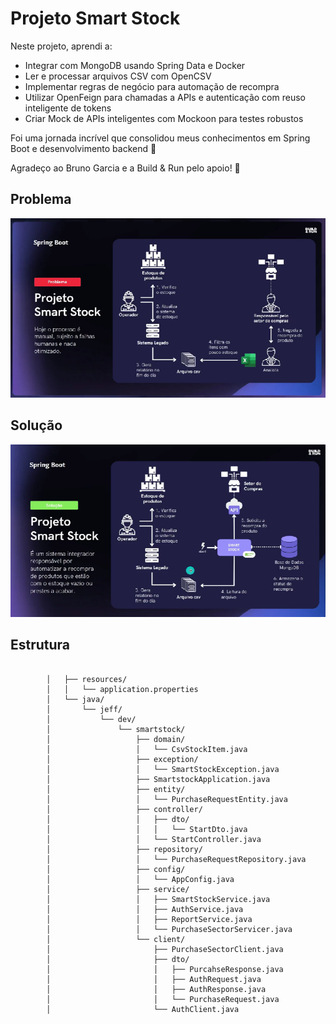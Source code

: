 # Projeto Smart Stock 

Neste projeto, aprendi a:
- Integrar com MongoDB usando Spring Data e Docker
- Ler e processar arquivos CSV com OpenCSV
- Implementar regras de negócio para automação de recompra
- Utilizar OpenFeign para chamadas a APIs e autenticação com reuso inteligente de tokens
- Criar Mock de APIs inteligentes com Mockoon para testes robustos

Foi uma jornada incrível que consolidou meus 
conhecimentos em Spring Boot e desenvolvimento backend 🚀

Agradeço ao Bruno Garcia e a Build & Run pelo apoio! 🙌

## Problema

![img_problem](https://github.com/Jeff-bt/buildrun__smartstock/blob/main/assets/problem_smartStock.png)

## Solução

![img_solution](https://github.com/Jeff-bt/buildrun__smartstock/blob/main/assets/solution_smartStock.png)

## Estrutura

```

        │   ├── resources/
        │   │   └── application.properties
        │   └── java/
        │       └── jeff/
        │           └── dev/
        │               └── smartstock/
        │                   ├── domain/
        │                   │   └── CsvStockItem.java
        │                   ├── exception/
        │                   │   └── SmartStockException.java
        │                   ├── SmartstockApplication.java
        │                   ├── entity/
        │                   │   └── PurchaseRequestEntity.java
        │                   ├── controller/
        │                   │   ├── dto/
        │                   │   │   └── StartDto.java
        │                   │   └── StartController.java
        │                   ├── repository/
        │                   │   └── PurchaseRequestRepository.java
        │                   ├── config/
        │                   │   └── AppConfig.java
        │                   ├── service/
        │                   │   ├── SmartStockService.java
        │                   │   ├── AuthService.java
        │                   │   ├── ReportService.java
        │                   │   └── PurchaseSectorServicer.java
        │                   └── client/
        │                       ├── PurchaseSectorClient.java
        │                       ├── dto/
        │                       │   ├── PurcahseResponse.java
        │                       │   ├── AuthRequest.java
        │                       │   ├── AuthResponse.java
        │                       │   └── PurchaseRequest.java
        │                       └── AuthClient.java

```
